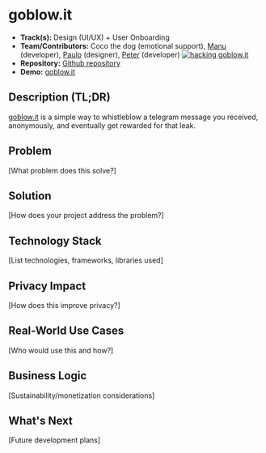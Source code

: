 # goblow.it

- **Track(s):** Design (UI/UX) + User Onboarding
- **Team/Contributors:** Coco the dog (emotional support), [Manu](https://github.com/frosimanuel) (developer), [Paulo](https://github.com/paulofonseca1987) (designer), [Peter](https://github.com/petermlyon) (developer)
[![hacking goblow.it](https://i.postimg.cc/ZnT9WTsJ/temp-Imagevo-LOm-M.avif)](https://postimg.cc/5YR9GMMr)
- **Repository:** [Github repository](https://github.com/paulofonseca1987/goblow.it/tree/main/projects/go-blow-it)
- **Demo:** [goblow.it](https://goblow.it)

## Description (TL;DR)
[goblow.it](https://goblow.it) is a simple way to whistleblow a telegram message you received, anonymously, and eventually get rewarded for that leak.

## Problem
[What problem does this solve?]

## Solution
[How does your project address the problem?]

## Technology Stack
[List technologies, frameworks, libraries used]

## Privacy Impact
[How does this improve privacy?]

## Real-World Use Cases
[Who would use this and how?]

## Business Logic
[Sustainability/monetization considerations]

## What's Next
[Future development plans]